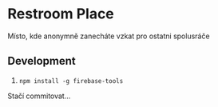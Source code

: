 # Restroom Place
Místo, kde anonymně zanecháte vzkat pro ostatni spolusráče

## Development

1. `npm install -g firebase-tools`



Stačí commitovat...